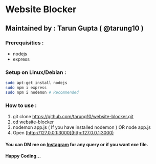 # Website Blocker
## Maintained by : Tarun Gupta ( @tarung10 )

### Prerequisities :
   * nodejs
   * express
   
### Setup on Linux/Debian :
```bash
sudo apt-get install nodejs
sudo npm i express 
sudo npm i nodemon # Recommended
```

### How to use :
   1. git clone https://github.com/tarung10/website-blocker.git
   2. cd website-blocker
   3. nodemon app.js ( If you have installed nodemon )
          OR
      node app.js
   4. Open [http://127.0.0.1:3000](http:127.0.0.1:3000)
   
#### You can DM me on [Instagram](https://www.instagram.com/tarung10) for any query or if you want *exe* file.
#### Happy Coding...
